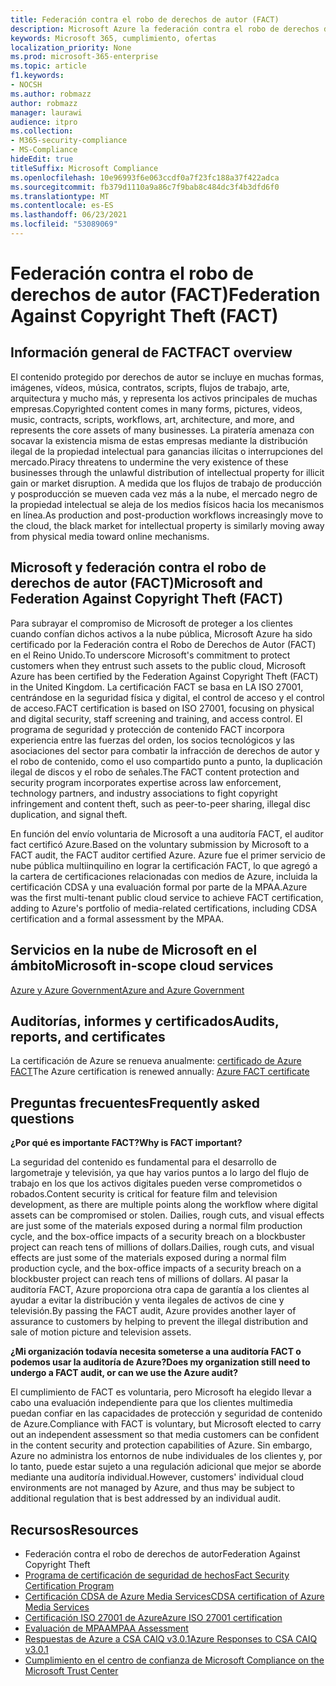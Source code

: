 ```yaml
---
title: Federación contra el robo de derechos de autor (FACT)
description: Microsoft Azure la federación contra el robo de derechos de autor en el Reino Unido.
keywords: Microsoft 365, cumplimiento, ofertas
localization_priority: None
ms.prod: microsoft-365-enterprise
ms.topic: article
f1.keywords:
- NOCSH
ms.author: robmazz
author: robmazz
manager: laurawi
audience: itpro
ms.collection:
- M365-security-compliance
- MS-Compliance
hideEdit: true
titleSuffix: Microsoft Compliance
ms.openlocfilehash: 10e96993f6e063ccdf0a7f23fc188a37f422adca
ms.sourcegitcommit: fb379d1110a9a86c7f9bab8c484dc3f4b3dfd6f0
ms.translationtype: MT
ms.contentlocale: es-ES
ms.lasthandoff: 06/23/2021
ms.locfileid: "53089069"
---
```

# <a name="federation-against-copyright-theft-fact"></a><span data-ttu-id="0289f-104">Federación contra el robo de derechos de autor (FACT)</span><span class="sxs-lookup"><span data-stu-id="0289f-104">Federation Against Copyright Theft (FACT)</span></span>

## <a name="fact-overview"></a><span data-ttu-id="0289f-105">Información general de FACT</span><span class="sxs-lookup"><span data-stu-id="0289f-105">FACT overview</span></span>

<span data-ttu-id="0289f-106">El contenido protegido por derechos de autor se incluye en muchas formas, imágenes, vídeos, música, contratos, scripts, flujos de trabajo, arte, arquitectura y mucho más, y representa los activos principales de muchas empresas.</span><span class="sxs-lookup"><span data-stu-id="0289f-106">Copyrighted content comes in many forms, pictures, videos, music, contracts, scripts, workflows, art, architecture, and more, and represents the core assets of many businesses.</span></span> <span data-ttu-id="0289f-107">La piratería amenaza con socavar la existencia misma de estas empresas mediante la distribución ilegal de la propiedad intelectual para ganancias ilícitas o interrupciones del mercado.</span><span class="sxs-lookup"><span data-stu-id="0289f-107">Piracy threatens to undermine the very existence of these businesses through the unlawful distribution of intellectual property for illicit gain or market disruption.</span></span> <span data-ttu-id="0289f-108">A medida que los flujos de trabajo de producción y posproducción se mueven cada vez más a la nube, el mercado negro de la propiedad intelectual se aleja de los medios físicos hacia los mecanismos en línea.</span><span class="sxs-lookup"><span data-stu-id="0289f-108">As production and post-production workflows increasingly move to the cloud, the black market for intellectual property is similarly moving away from physical media toward online mechanisms.</span></span>

## <a name="microsoft-and-federation-against-copyright-theft-fact"></a><span data-ttu-id="0289f-109">Microsoft y federación contra el robo de derechos de autor (FACT)</span><span class="sxs-lookup"><span data-stu-id="0289f-109">Microsoft and Federation Against Copyright Theft (FACT)</span></span>

<span data-ttu-id="0289f-110">Para subrayar el compromiso de Microsoft de proteger a los clientes cuando confían dichos activos a la nube pública, Microsoft Azure ha sido certificado por la Federación contra el Robo de Derechos de Autor (FACT) en el Reino Unido.</span><span class="sxs-lookup"><span data-stu-id="0289f-110">To underscore Microsoft's commitment to protect customers when they entrust such assets to the public cloud, Microsoft Azure has been certified by the Federation Against Copyright Theft (FACT) in the United Kingdom.</span></span> <span data-ttu-id="0289f-111">La certificación FACT se basa en LA ISO 27001, centrándose en la seguridad física y digital, el control de acceso y el control de acceso.</span><span class="sxs-lookup"><span data-stu-id="0289f-111">FACT certification is based on ISO 27001, focusing on physical and digital security, staff screening and training, and access control.</span></span> <span data-ttu-id="0289f-112">El programa de seguridad y protección de contenido FACT incorpora experiencia entre las fuerzas del orden, los socios tecnológicos y las asociaciones del sector para combatir la infracción de derechos de autor y el robo de contenido, como el uso compartido punto a punto, la duplicación ilegal de discos y el robo de señales.</span><span class="sxs-lookup"><span data-stu-id="0289f-112">The FACT content protection and security program incorporates expertise across law enforcement, technology partners, and industry associations to fight copyright infringement and content theft, such as peer-to-peer sharing, illegal disc duplication, and signal theft.</span></span>

<span data-ttu-id="0289f-113">En función del envío voluntaria de Microsoft a una auditoría FACT, el auditor fact certificó Azure.</span><span class="sxs-lookup"><span data-stu-id="0289f-113">Based on the voluntary submission by Microsoft to a FACT audit, the FACT auditor certified Azure.</span></span> <span data-ttu-id="0289f-114">Azure fue el primer servicio de nube pública multiinquilino en lograr la certificación FACT, lo que agregó a la cartera de certificaciones relacionadas con medios de Azure, incluida la certificación CDSA y una evaluación formal por parte de la MPAA.</span><span class="sxs-lookup"><span data-stu-id="0289f-114">Azure was the first multi-tenant public cloud service to achieve FACT certification, adding to Azure's portfolio of media-related certifications, including CDSA certification and a formal assessment by the MPAA.</span></span>

## <a name="microsoft-in-scope-cloud-services"></a><span data-ttu-id="0289f-115">Servicios en la nube de Microsoft en el ámbito</span><span class="sxs-lookup"><span data-stu-id="0289f-115">Microsoft in-scope cloud services</span></span>

[<span data-ttu-id="0289f-116">Azure y Azure Government</span><span class="sxs-lookup"><span data-stu-id="0289f-116">Azure and Azure Government</span></span>](https://aka.ms/AzureCompliance)

## <a name="audits-reports-and-certificates"></a><span data-ttu-id="0289f-117">Auditorías, informes y certificados</span><span class="sxs-lookup"><span data-stu-id="0289f-117">Audits, reports, and certificates</span></span>

<span data-ttu-id="0289f-118">La certificación de Azure se renueva anualmente: [certificado de Azure FACT](https://aka.ms/azurefactcert)</span><span class="sxs-lookup"><span data-stu-id="0289f-118">The Azure certification is renewed annually: [Azure FACT certificate](https://aka.ms/azurefactcert)</span></span>

## <a name="frequently-asked-questions"></a><span data-ttu-id="0289f-119">Preguntas frecuentes</span><span class="sxs-lookup"><span data-stu-id="0289f-119">Frequently asked questions</span></span>

<span data-ttu-id="0289f-120">**¿Por qué es importante FACT?**</span><span class="sxs-lookup"><span data-stu-id="0289f-120">**Why is FACT important?**</span></span>

<span data-ttu-id="0289f-121">La seguridad del contenido es fundamental para el desarrollo de largometraje y televisión, ya que hay varios puntos a lo largo del flujo de trabajo en los que los activos digitales pueden verse comprometidos o robados.</span><span class="sxs-lookup"><span data-stu-id="0289f-121">Content security is critical for feature film and television development, as there are multiple points along the workflow where digital assets can be compromised or stolen.</span></span> <span data-ttu-id="0289f-122">Dailies, rough cuts, and visual effects are just some of the materials exposed during a normal film production cycle, and the box-office impacts of a security breach on a blockbuster project can reach tens of millions of dollars.</span><span class="sxs-lookup"><span data-stu-id="0289f-122">Dailies, rough cuts, and visual effects are just some of the materials exposed during a normal film production cycle, and the box-office impacts of a security breach on a blockbuster project can reach tens of millions of dollars.</span></span> <span data-ttu-id="0289f-123">Al pasar la auditoría FACT, Azure proporciona otra capa de garantía a los clientes al ayudar a evitar la distribución y venta ilegales de activos de cine y televisión.</span><span class="sxs-lookup"><span data-stu-id="0289f-123">By passing the FACT audit, Azure provides another layer of assurance to customers by helping to prevent the illegal distribution and sale of motion picture and television assets.</span></span>

<span data-ttu-id="0289f-124">**¿Mi organización todavía necesita someterse a una auditoría FACT o podemos usar la auditoría de Azure?**</span><span class="sxs-lookup"><span data-stu-id="0289f-124">**Does my organization still need to undergo a FACT audit, or can we use the Azure audit?**</span></span>

<span data-ttu-id="0289f-125">El cumplimiento de FACT es voluntaria, pero Microsoft ha elegido llevar a cabo una evaluación independiente para que los clientes multimedia puedan confiar en las capacidades de protección y seguridad de contenido de Azure.</span><span class="sxs-lookup"><span data-stu-id="0289f-125">Compliance with FACT is voluntary, but Microsoft elected to carry out an independent assessment so that media customers can be confident in the content security and protection capabilities of Azure.</span></span> <span data-ttu-id="0289f-126">Sin embargo, Azure no administra los entornos de nube individuales de los clientes y, por lo tanto, puede estar sujeto a una regulación adicional que mejor se aborde mediante una auditoría individual.</span><span class="sxs-lookup"><span data-stu-id="0289f-126">However, customers' individual cloud environments are not managed by Azure, and thus may be subject to additional regulation that is best addressed by an individual audit.</span></span>

## <a name="resources"></a><span data-ttu-id="0289f-127">Recursos</span><span class="sxs-lookup"><span data-stu-id="0289f-127">Resources</span></span>

- <span data-ttu-id="0289f-128">Federación contra el robo de derechos de autor</span><span class="sxs-lookup"><span data-stu-id="0289f-128">Federation Against Copyright Theft</span></span>
- [<span data-ttu-id="0289f-129">Programa de certificación de seguridad de hechos</span><span class="sxs-lookup"><span data-stu-id="0289f-129">Fact Security Certification Program</span></span>](https://go.microsoft.com/fwlink/?linkid=2099508)
- [<span data-ttu-id="0289f-130">Certificación CDSA de Azure Media Services</span><span class="sxs-lookup"><span data-stu-id="0289f-130">CDSA certification of Azure Media Services</span></span>](https://aka.ms/cdsa-cert)
- [<span data-ttu-id="0289f-131">Certificación ISO 27001 de Azure</span><span class="sxs-lookup"><span data-stu-id="0289f-131">Azure ISO 27001 certification</span></span>](https://aka.ms/Azure-BSI-Cert)
- [<span data-ttu-id="0289f-132">Evaluación de MPAA</span><span class="sxs-lookup"><span data-stu-id="0289f-132">MPAA Assessment</span></span>](offering-mpaa.md)
- [<span data-ttu-id="0289f-133">Respuestas de Azure a CSA CAIQ v3.0.1</span><span class="sxs-lookup"><span data-stu-id="0289f-133">Azure Responses to CSA CAIQ v3.0.1</span></span>](https://aka.ms/csacaiqresponses)
- [<span data-ttu-id="0289f-134">Cumplimiento en el centro de confianza de Microsoft </span><span class="sxs-lookup"><span data-stu-id="0289f-134">Compliance on the Microsoft Trust Center</span></span>](https://www.microsoft.com/trust-center/compliance/compliance-overview)
